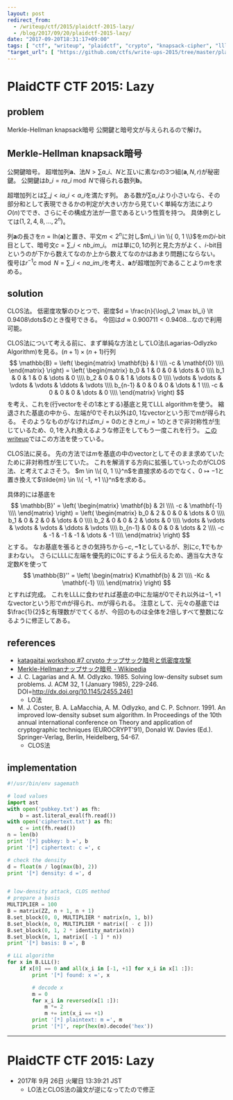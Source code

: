 ```yaml
---
layout: post
redirect_from:
  - /writeup/ctf/2015/plaidctf-2015-lazy/
  - /blog/2017/09/20/plaidctf-2015-lazy/
date: "2017-09-20T18:31:17+09:00"
tags: [ "ctf", "writeup", "plaidctf", "crypto", "knapsack-cipher", "lll-algorithm", "clos-method", "low-density-attack" ]
"target_url": [ "https://github.com/ctfs/write-ups-2015/tree/master/plaidctf-2015/crypto/lazy" ]
---
```


# PlaidCTF CTF 2015: Lazy

## problem

Merkle-Hellman knapsack暗号
公開鍵と暗号文が与えられるので解け。

## Merkle-Hellman knapsack暗号

公開鍵暗号。
超増加列$\mathbf{a}$、法$N \gt \sum a\_i$、$N$と互いに素な$r$の$3$つ組$(\mathbf{a}, N, r)$が秘密鍵。
公開鍵は$b\_i = ra\_i \bmod N$で得られる数列$\mathbf{b}$。

超増加列とは$\sum\_{j \lt i} a\_i \lt a\_i$を満たす列。
ある数が$\sum a\_i$より小さいなら、その部分和として表現できるかの判定が大きい方から見ていく単純な方法により$O(n)$ででき、さらにその構成方法が一意であるという性質を持つ。
具体例としては$( 1, 2, 4, 8, \dots, 2^n )$。

列$\mathbf{a}$の長さを$n = \mathrm{lh}(\mathbf{a})$と置き、平文$m \lt 2^n$に対し$m\_i \in \\{ 0, 1 \\}$を$m$の$i$-bit目として、暗号文$c = \sum\_{i \lt n} b\_im\_i$。
$m$は単に$0, 1$の列と見た方がよく、$i$-bit目というのが下から数えてなのか上から数えてなのかはあまり問題にならない。
復号は$r^{-1}c \bmod N = \sum\_{i \lt n} a\_im\_i$を考え、$\mathbf{a}$が超増加列であることより$m$を求める。

## solution

CLOS法。
低密度攻撃のひとつで、密度$d = \frac{n}{\log\_2 \max b\_i} \lt 0.9408\dots$のとき復号できる。
今回は$d \approx 0.900711 \lt 0.9408\dots$なので利用可能。

CLOS法について考える前に、まず単純な方法としてLO法(Lagarias-Odlyzko Algorithm)を見る。$(n + 1) \times (n + 1)$行列 $$ \mathbb{B} = \left( \begin{matrix}
    \mathbf{b} & I \\\\
    -c  & \mathbf{0} \\\\
\end{matrix} \right) = \left( \begin{matrix}
    b_0 & 1 & 0 & 0 & \dots & 0 \\\\
    b_1 & 0 & 1 & 0 & \dots & 0 \\\\
    b_2 & 0 & 0 & 1 & \dots & 0 \\\\
    \vdots & \vdots & \vdots & \vdots & \ddots & \vdots \\\\
    b_{n-1} & 0 & 0 & 0 & \dots & 1 \\\\
    -c & 0 & 0 & 0 & \dots & 0 \\\\
\end{matrix} \right)
$$ を考え、これを(行vectorをその$1$本とする)基底と見てLLL algorithmを使う。
縮退された基底の中から、左端が$0$でそれ以外は$0, 1$なvectorという形で$m$が得られる。
そのようなものがなければ$m\_i = 0$のときと$m\_i = 1$のときで非対称性が生じているため、$0, 1$を入れ換えるような修正をしてもう一度これを行う。
[このwriteup](http://gnoobz.com/plaid-ctf-2015-lazy-writeup.html)ではこの方法を使っている。

CLOS法に戻る。
先の方法では$m$を基底の中のvectorとしてそのまま求めていたために非対称性が生じていた。
これを解消する方向に拡張していったのがCLOS法、と考えてよさそう。
$m \in \\{ 0, 1 \\}^n$を直接求めるのでなく、$0 \mapsto -1$と置き換えて$\tilde{m} \in \\{ -1, +1 \\}^n$を求める。

具体的には基底を
$$ \mathbb{B}' = \left( \begin{matrix}
    \mathbf{b} & 2I \\\\
    -c  & \mathbf{-1} \\\\
\end{matrix} \right) = \left( \begin{matrix}
    b_0 & 2 & 0 & 0 & \dots & 0 \\\\
    b_1 & 0 & 2 & 0 & \dots & 0 \\\\
    b_2 & 0 & 0 & 2 & \dots & 0 \\\\
    \vdots & \vdots & \vdots & \vdots & \ddots & \vdots \\\\
    b_{n-1} & 0 & 0 & 0 & \dots & 2 \\\\
    -c & -1 & -1 & -1 & \dots & -1 \\\\
\end{matrix} \right) $$
とする。
なお基底を張るときの気持ちから$-c, \mathbf{-1}$としているが、別に$c, \mathbf{1}$でもかまわない。
さらにLLLに左端を優先的に$0$にするよう伝えるため、適当な大きな定数$K$を使って
$$ \mathbb{B}'' = \left( \begin{matrix}
    K\mathbf{b} & 2I \\\\
    -Kc  & \mathbf{-1} \\\\
\end{matrix} \right) $$ とすれば完成。
これをLLLに食わせれば基底の中に左端が$0$でそれ以外は$-1, +1$なvectorという形で$\tilde{m}$が得られ、$m$が得られる。
注意として、元々の基底では$\frac{1}{2}$と有理数がでてくるが、今回のものは全体を$2$倍しすべて整数になるように修正してある。

## references

-   [katagaitai workshop #7 crypto ナップサック暗号と低密度攻撃](https://www.slideshare.net/trmr105/katagaitai-workshop-7-crypto)
-   [Merkle-Hellmanナップサック暗号 - Wikipedia](https://ja.wikipedia.org/wiki/Merkle-Hellman%E3%83%8A%E3%83%83%E3%83%97%E3%82%B5%E3%83%83%E3%82%AF%E6%9A%97%E5%8F%B7)
-   J. C. Lagarias and A. M. Odlyzko. 1985. Solving low-density subset sum problems. J. ACM 32, 1 (January 1985), 229-246. DOI=http://dx.doi.org/10.1145/2455.2461
    -   LO法
-   M. J. Coster, B. A. LaMacchia, A. M. Odlyzko, and C. P. Schnorr. 1991. An improved low-density subset sum algorithm. In Proceedings of the 10th annual international conference on Theory and application of cryptographic techniques (EUROCRYPT'91), Donald W. Davies (Ed.). Springer-Verlag, Berlin, Heidelberg, 54-67.
    -   CLOS法

## implementation

``` python
#!/usr/bin/env sagemath

# load values
import ast
with open('pubkey.txt') as fh:
    b = ast.literal_eval(fh.read())
with open('ciphertext.txt') as fh:
    c = int(fh.read())
n = len(b)
print '[*] pubkey: b =', b
print '[*] ciphertext: c =', c

# check the density
d = float(n / log(max(b), 2))
print '[*] density: d =', d


# low-density attack, CLOS method
# prepare a basis
MULTIPLIER = 100
B = matrix(ZZ, n + 1, n + 1)
B.set_block(0, 0, MULTIPLIER * matrix(n, 1, b))
B.set_block(n, 0, MULTIPLIER * matrix([ - c ]))
B.set_block(0, 1, 2 * identity_matrix(n))
B.set_block(n, 1, matrix([ -1 ] * n))
print '[*] basis: B =', B

# LLL algorithm
for x in B.LLL():
    if x[0] == 0 and all(x_i in [-1, +1] for x_i in x[1 :]):
        print '[*] found: x =', x

        # decode x
        m = 0
        for x_i in reversed(x[1 :]):
            m *= 2
            m += int(x_i == +1)
        print '[*] plaintext: m =', m
        print '[*]', repr(hex(m).decode('hex'))
```

---

# PlaidCTF CTF 2015: Lazy

-   2017年  9月 26日 火曜日 13:39:21 JST
    -   LO法とCLOS法の論文が逆になってたので修正
